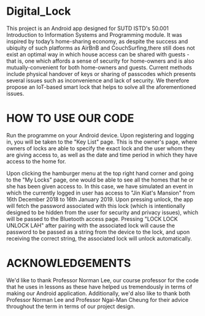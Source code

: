 # Digital_Lock

This project is an Android app designed for SUTD ISTD's 50.001 Introduction to Information Systems and Programming module. 
It was inspired by today’s home-sharing economy, as despite the success and ubiquity of such platforms as AirBnB and
CouchSurfing,there still does not exist an optimal way in which house access can be shared with guests -
that is, one which affords a sense of security for home-owners and is also mutually-convenient for both home-owners and guests.
Current methods include physical handover of keys or sharing of passcodes which presents several issues such as
inconvenience and lack of security. We therefore propose an IoT-based smart lock that helps to solve all the aforementioned
issues.

# HOW TO USE OUR CODE

Run the programme on your Android device. Upon registering and logging in, you will be taken to the "Key List" page. This
is the owner's page, where owners of locks are able to specify the exact lock and the user whom they are giving access to, 
as well as the date and time period in which they have access to the home for.

Upon clicking the hamburger menu at the top right hand corner and going to the "My Locks" page, one would be able to
see all the homes that he or she has been given access to. In this case, we have simulated an event in which the currently
logged in user has access to "Jin Kiat's Mansion" from 16th December 2018 to 16th January 2019. Upon pressing unlock,
the app will fetch the password associated with this lock (which is intentionally designed to be hidden from the user for
security and privacy issues), which will be passed to the Bluetooth access page. Pressing "LOCK LOCK UNLOCK LAH" after pairing
with the associated lock will cause the password to be passed as a string from the device to the lock, and upon receiving
the correct string, the associated lock will unlock automatically.

# ACKNOWLEDGEMENTS

We'd like to thank Professor Norman Lee, our course professor for the code that he uses in lessons as these have helped
us tremendously in terms of making our Android application. Additionally, we'd also like to thank both Professor Norman
Lee and Professor Ngai-Man Cheung for their advice throughout the term in terms of our project design. 
